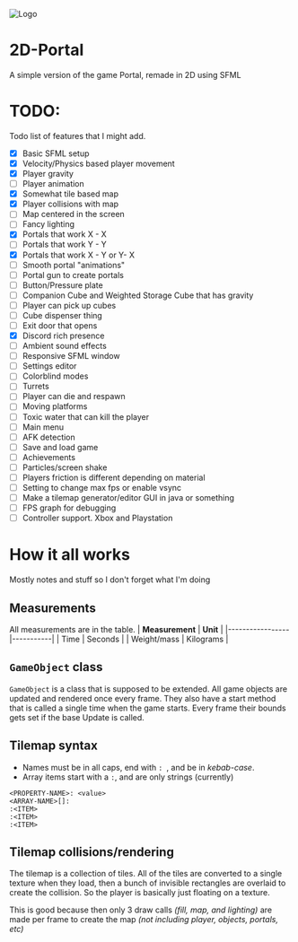 ![Logo](https://i.imgur.com/qWTtHqe.png)
# 2D-Portal
A simple version of the game Portal, remade in 2D using SFML

# TODO:
Todo list of features that I might add.
- [x] Basic SFML setup
- [x] Velocity/Physics based player movement
- [x] Player gravity
- [ ] Player animation
- [x] Somewhat tile based map
- [x] Player collisions with map
- [ ] Map centered in the screen
- [ ] Fancy lighting
- [x] Portals that work X - X
- [ ] Portals that work Y - Y
- [x] Portals that work X - Y or Y- X
- [ ] Smooth portal "animations"
- [ ] Portal gun to create portals
- [ ] Button/Pressure plate
- [ ] Companion Cube and Weighted Storage Cube that has gravity
- [ ] Player can pick up cubes
- [ ] Cube dispenser thing
- [ ] Exit door that opens
- [x] Discord rich presence
- [ ] Ambient sound effects
- [ ] Responsive SFML window
- [ ] Settings editor
- [ ] Colorblind modes
- [ ] Turrets
- [ ] Player can die and respawn
- [ ] Moving platforms
- [ ] Toxic water that can kill the player
- [ ] Main menu
- [ ] AFK detection
- [ ] Save and load game
- [ ] Achievements
- [ ] Particles/screen shake
- [ ] Players friction is different depending on material
- [ ] Setting to change max fps or enable vsync
- [ ] Make a tilemap generator/editor GUI in java or something
- [ ] FPS graph for debugging
- [ ] Controller support. Xbox and Playstation

# How it all works
Mostly notes and stuff so I don't forget what I'm doing

## Measurements
All measurements are in the table.
| **Measurement** | **Unit**  |
|-----------------|-----------|
| Time            | Seconds   |
| Weight/mass     | Kilograms |

## `GameObject` class
`GameObject` is a class that is supposed to be extended. All game objects are updated and rendered once every frame. They also have a start method that is called a single time when the game starts. Every frame their bounds gets set if the base Update is called.
## Tilemap syntax
- Names must be in all caps, end with `: `, and be in *kebab-case*.
- Array items start with a `:`, and are only strings (currently)
```
<PROPERTY-NAME>: <value>
<ARRAY-NAME>[]:
:<ITEM>
:<ITEM>
:<ITEM>
```
## Tilemap collisions/rendering
The tilemap is a collection of tiles. All of the tiles are converted to a single texture when they load, then a bunch of invisible rectangles are overlaid to create the collision. So the player is basically just floating on a texture.

This is good because then only 3 draw calls *(fill, map, and lighting)* are made per frame to create the map *(not including player, objects, portals, etc)*